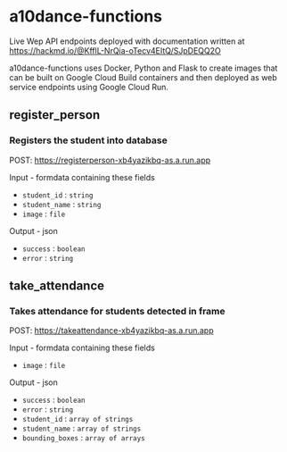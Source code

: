 # a10dance-functions

Live Wep API endpoints deployed with documentation written at https://hackmd.io/@KfflL-NrQia-oTecv4EItQ/SJpDEQQ2O

a10dance-functions uses Docker, Python and Flask to create images that can be built on Google Cloud Build containers and then deployed as web service endpoints using Google Cloud Run.

## register_person

### Registers the student into database

POST: https://registerperson-xb4yazikbq-as.a.run.app

Input - formdata containing these fields
* `student_id` : `string`
* `student_name` : `string`
* `image` : `file`

Output - json
* `success` : `boolean`
* `error` : `string`


## take_attendance

### Takes attendance for students detected in frame

POST: https://takeattendance-xb4yazikbq-as.a.run.app

Input - formdata containing these fields
* `image` : `file`

Output - json
* `success` : `boolean`
* `error` : `string`
* `student_id` : `array of strings`
* `student_name` : `array of strings`
* `bounding_boxes` : `array of arrays`
